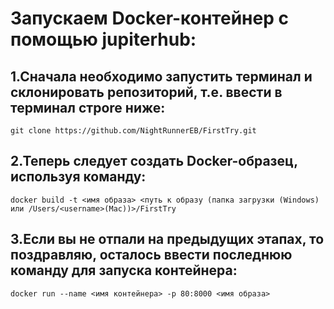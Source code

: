 # Запускаем Docker-контейнер с помощью jupiterhub:

## 1.Cначала необходимо запустить терминал и склонировать репозиторий, т.e. ввести в терминал строre ниже:
    git clone https://github.com/NightRunnerEB/FirstTry.git
## 2.Теперь следует создать Docker-образец, используя команду:
    docker build -t <имя образа> <путь к образу (папка загрузки (Windows) или /Users/<username>(Mac))>/FirstTry
## 3.Если вы не отпали на предыдущих этапах, то поздравляю, осталось ввести последнюю команду для запуска контейнера:
    docker run --name <имя контейнера> -p 80:8000 <имя образа>

